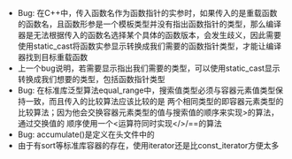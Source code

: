 * Bug: 在C++中，传入函数名作为函数指针的实参时，如果传入的是重载函数的函数名，且函数形参是一个模板类型并没有指出函数指针的类型，那么编译器是无法根据传入的函数名选择某个具体的函数版本，会发生歧义，因此需要使用static_cast将函数实参显示转换成我们需要的函数指针类型，才能让编译器找到目标重载函数
* 上一个bug说明，若需要显示指出我们需要的类型，可以使用static_cast显示转换成我们想要的类型，包括函数指针类型
* Bug: 在标准库泛型算法equal_range中，搜索值类型必须与容器元素值类型保持一致，而且传入的比较算法应该比较的是
       两个相同类型的即容器元素类型的比较算法；因为他会交换容器元素类型的值与搜索值的顺序来实现>的算法，通过交换值的 
       顺序使用一个<运算符同时实现</>/==的算法
* Bug: accumulate()是定义在<numeric>头文件中的
* 由于有sort等标准库容器的存在，使用iterator还是比const_iterator方便太多